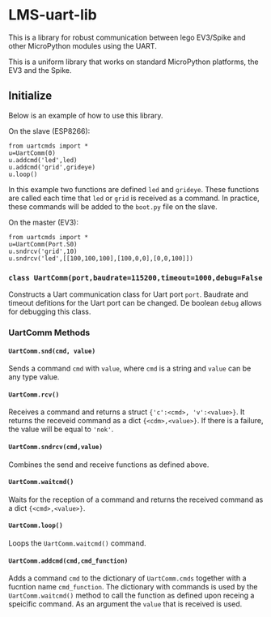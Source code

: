 # LMS-uart-lib

This is a library for robust communication between lego EV3/Spike and other MicroPython modules using the UART.

This is a uniform library that works on standard MicroPython platforms, the EV3 and the Spike. 

## Initialize

Below is an example of how to use this library.

On the slave (ESP8266):

```
from uartcmds import *
u=UartComm(0)
u.addcmd('led',led)
u.addcmd('grid',grideye)
u.loop()
```

In this example two functions are defined `led` and `grideye`. These functions are called each time that `led` or `grid` is received as a command. In practice, these commands will be added to the `boot.py` file on the slave.

On the master (EV3):
```
from uartcmds import *
u=UartComm(Port.S0)
u.sndrcv('grid',10)
u.sndrcv('led',[[100,100,100],[100,0,0],[0,0,100]])
```


### `class UartComm(port,baudrate=115200,timeout=1000,debug=False`

Constructs a Uart communication class for Uart port `port`. Baudrate and timeout defitions for the Uart port can be changed. De boolean `debug` allows for debugging this class.

### UartComm Methods

#### `UartComm.snd(cmd, value)`

Sends a command `cmd` with `value`, where `cmd` is a string and `value` can be any type value.

#### `UartComm.rcv()`

Receives a command and returns a struct `{'c':<cmd>, 'v':<value>}`. It returns the receveid command as a dict `{<cdm>,<value>}`. If there is a failure, the value will be equal to `'nok'`.

#### `UartComm.sndrcv(cmd,value)`

Combines the send and receive functions as defined above.

#### `UartComm.waitcmd()`

Waits for the reception of a command and returns the received command as a dict `{<cmd>,<value>}`.

#### `UartComm.loop()`

Loops the `UartComm.waitcmd()` command.

#### `UartComm.addcmd(cmd,cmd_function)`

Adds a command `cmd` to the dictionary of `UartComm.cmds` together with a fucntion name `cmd_function`. The dictionary with commands is used by the `UartComm.waitcmd()` method to call the function as defined upon receing a speicific command. As an argument the `value` that is received is used.
